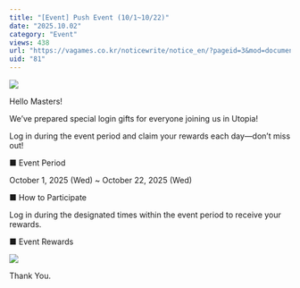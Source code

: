 ```yaml
---
title: "[Event] Push Event (10/1~10/22)"
date: "2025.10.02"
category: "Event"
views: 438
url: "https://vagames.co.kr/noticewrite/notice_en/?pageid=3&mod=document&uid=81"
uid: "81"
---
```


![](/images/news/live/en/81-88b94db8.png)  

  

Hello Masters! 

  

We’ve prepared special login gifts for everyone joining us in Utopia!

Log in during the event period and claim your rewards each day—don’t miss out!

  

■ Event Period

October 1, 2025 (Wed) ~ October 22, 2025 (Wed)

  

■ How to Participate

Log in during the designated times within the event period to receive your rewards.

  

■ Event Rewards

![](/images/news/live/en/81-ddc57960.png)  

  

  

Thank You.